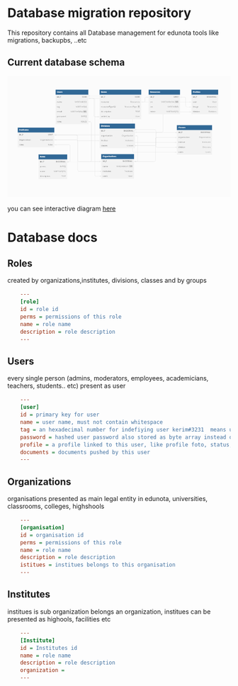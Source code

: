 # Database migration repository


This repository contains all Database management for edunota tools like migrations, backupbs, ..etc


## Current database schema
![image](resources/database_digram.png)

you can see interactive diagram [here](https://dbdiagram.io/d/6502197c02bd1c4a5e865426)


# Database docs
## Roles 
created by organizations,institutes, divisions, classes and by groups
```ini
    ---    
    [role] 
    id = role id
    perms = permissions of this role
    name = role name
    description = role description
    ---   
```
## Users 
every single person (admins, moderators, employees, academicians, teachers, students.. etc) present as user
```ini
    ---
    [user] 
    id = primary key for user
    name = user name, must not contain whitespace
    tag = an hexadecimal number for indefiying user kerim#3231  means user is the 3231nth of kerim
    password = hashed user password also stored as byte array instead of plain text
    profile = a profile linked to this user, like profile foto, status, current organisation, job etc
    documents = documents pushed by this user
    ---
```
## Organizations

organisations presented as main legal entity in edunota, universities, classrooms, colleges, highshools
```ini
    ---   
    [organisation] 
    id = organisation id
    perms = permissions of this role
    name = role name
    description = role description
    istitues = institues belongs to this organisation
    ---   
```


## Institutes

institues is sub organization belongs an organization, institues can be presented as highools, facilities etc
```ini
    ---   
    [Institute] 
    id = Institutes id
    name = role name
    description = role description
    organization = 
    ---   
```